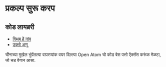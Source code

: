# प्रकल्प सुरू करप

## कोड लायब्ररी

* [गिथब हें नांव](https://github.com/3TiSite)
* [उक्तो अणू](https://atomgit.com/orgs/3ti)

चीनाच्या मुखेल भुंयेंतल्या वापरप्यांक वयर दिल्ल्या Open Atom चो कोड बेस पत्तो ऍक्सॅस करूंक मेळटा, जो चड वेगान आसा.
